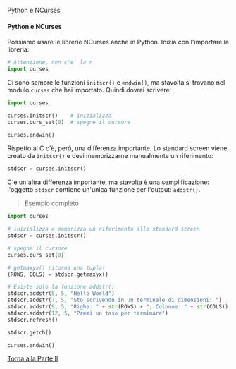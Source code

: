 Python e NCurses


#### Python e NCurses

Possiamo usare le librerie NCurses anche in Python.
Inizia con l'importare la libreria:

```py
# Attenzione, non c'e' la n
import curses
```

Ci sono sempre le funzioni `initscr()` e `endwin()`, ma stavolta si trovano
nel modulo `curses` che hai importato. Quindi dovrai scrivere:

```py
import curses

curses.initscr()    # inizializza
curses.curs_set(0)  # spegne il cursore

curses.endwin()
```

Rispetto al C c'è, però, una differenza importante.
Lo standard screen viene creato da `initscr()` e devi memorizzarne
manualmente un riferimento:

```py
stdscr = curses.initscr()
```

C'è un'altra differenza importante, ma stavolta è una semplificazione:
l'oggetto `stdscr` contiene un'unica funzione per l'output: `addstr()`.

> Esempio completo

```py
import curses

# inizializza e memorizza un riferimento allo standard screen
stdscr = curses.initscr()

# spegne il cursore
curses.curs_set(0)

# getmaxyx() ritorna una tupla!
(ROWS, COLS) = stdscr.getmaxyx()

# Esiste solo la funzione addstr()
stdscr.addstr(5, 5, "Hello World")
stdscr.addstr(7, 5, "Sto scrivendo in un terminale di dimensioni: ")
stdscr.addstr(9, 5, "Righe: " + str(ROWS) + "; Colonne: " + str(COLS))
stdscr.addstr(12, 5, "Premi un taso per terminare")
stdscr.refresh()

stdscr.getch()

curses.endwin()
```

<a href="/activities/2">Torna alla Parte II</a>
